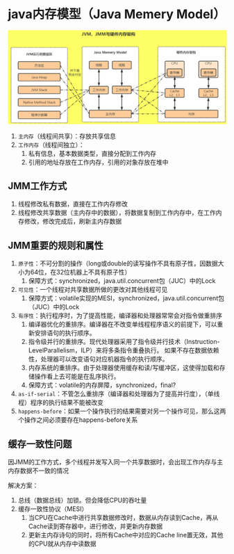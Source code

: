 # java内存模型（Java Memery Model）
![JMM](JMM.png)

1. `主内存`（线程间共享）：存放共享信息
2. `工作内存`（线程间独立）：
   1. 私有信息，基本数据类型，直接分配到工作内存
   2. 引用的地址存放在工作内存，引用的对象存放在堆中

## JMM工作方式
1. 线程修改私有数据，直接在工作内存修改
2. 线程修改共享数据（主内存中的数据），将数据复制到工作内存中，在工作内存修改，修改完成后，刷新主内存数据

## JMM重要的规则和属性
1. `原子性`：不可分割的操作（long或double的读写操作不具有原子性，因数据大小为64位，在32位机器上不具有原子性）
   1. 保障方式：synchronized，java.util.concurrent包（JUC）中的Lock
2. `可见性`：一个线程对共享数据所做的更改对其他线程可见
   1. 保障方式：volatile实现的MESI，synchronized，java.util.concurrent包（JUC）中的Lock
3. `有序性`：执行程序时，为了提高性能，编译器和处理器常常会对指令做重排序
   1. 编译器优化的重排序。编译器在不改变单线程程序语义的前提下，可以重新安排语句的执行顺序。
   2. 指令级并行的重排序。现代处理器采用了指令级并行技术（Instruction-LevelParallelism，ILP）来将多条指令重叠执行。
      如果不存在数据依赖性，处理器可以改变语句对应机器指令的执行顺序。
   3. 内存系统的重排序。由于处理器使用缓存和读/写缓冲区，这使得加载和存储操作看上去可能是在乱序执行。
   4. 保障方式：volatile的内存屏障，synchronized，final?
4. `as-if-serial`：不管怎么重排序（编译器和处理器为了提高并行度），（单线程）程序的执行结果不能被改变
5. `happens-before`：如果一个操作执行的结果需要对另一个操作可见，那么这两个操作之间必须要存在happens-before关系

## 缓存一致性问题
因JMM的工作方式，多个线程并发写入同一个共享数据时，会出现工作内存与主内存数据不一致的情况

解决方案：
1. 总线（数据总线）加锁。但会降低CPU的吞吐量
2. 缓存一致性协议（MESI）
   1. 当CPU在Cache中进行共享数据修改时，数据从内存读到Cache，再从Cache读到寄存器中，进行修改，并更新内存数据
   2. 更新主内存诗句的同时，将所有Cache中对应的Cache line置无效，其他的CPU就从内存中读数据   

